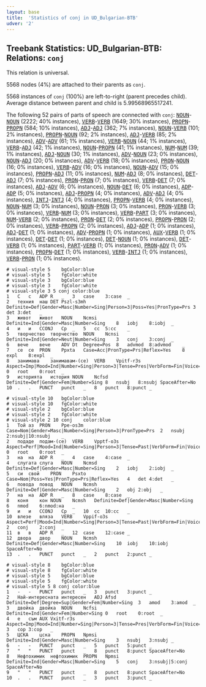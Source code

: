 ```yaml
---
layout: base
title:  'Statistics of conj in UD_Bulgarian-BTB'
udver: '2'
---
```


## Treebank Statistics: UD_Bulgarian-BTB: Relations: `conj`

This relation is universal.

5568 nodes (4%) are attached to their parents as `conj`.

5568 instances of `conj` (100%) are left-to-right (parent precedes child).
Average distance between parent and child is 5.99568965517241.

The following 52 pairs of parts of speech are connected with `conj`: <tt><a href="bg_btb-pos-NOUN.html">NOUN</a></tt>-<tt><a href="bg_btb-pos-NOUN.html">NOUN</a></tt> (2222; 40% instances), <tt><a href="bg_btb-pos-VERB.html">VERB</a></tt>-<tt><a href="bg_btb-pos-VERB.html">VERB</a></tt> (1649; 30% instances), <tt><a href="bg_btb-pos-PROPN.html">PROPN</a></tt>-<tt><a href="bg_btb-pos-PROPN.html">PROPN</a></tt> (584; 10% instances), <tt><a href="bg_btb-pos-ADJ.html">ADJ</a></tt>-<tt><a href="bg_btb-pos-ADJ.html">ADJ</a></tt> (362; 7% instances), <tt><a href="bg_btb-pos-NOUN.html">NOUN</a></tt>-<tt><a href="bg_btb-pos-VERB.html">VERB</a></tt> (101; 2% instances), <tt><a href="bg_btb-pos-PROPN.html">PROPN</a></tt>-<tt><a href="bg_btb-pos-NOUN.html">NOUN</a></tt> (92; 2% instances), <tt><a href="bg_btb-pos-ADJ.html">ADJ</a></tt>-<tt><a href="bg_btb-pos-VERB.html">VERB</a></tt> (85; 2% instances), <tt><a href="bg_btb-pos-ADV.html">ADV</a></tt>-<tt><a href="bg_btb-pos-ADV.html">ADV</a></tt> (61; 1% instances), <tt><a href="bg_btb-pos-VERB.html">VERB</a></tt>-<tt><a href="bg_btb-pos-NOUN.html">NOUN</a></tt> (44; 1% instances), <tt><a href="bg_btb-pos-VERB.html">VERB</a></tt>-<tt><a href="bg_btb-pos-ADJ.html">ADJ</a></tt> (42; 1% instances), <tt><a href="bg_btb-pos-NOUN.html">NOUN</a></tt>-<tt><a href="bg_btb-pos-PROPN.html">PROPN</a></tt> (41; 1% instances), <tt><a href="bg_btb-pos-NUM.html">NUM</a></tt>-<tt><a href="bg_btb-pos-NUM.html">NUM</a></tt> (39; 1% instances), <tt><a href="bg_btb-pos-ADJ.html">ADJ</a></tt>-<tt><a href="bg_btb-pos-NOUN.html">NOUN</a></tt> (30; 1% instances), <tt><a href="bg_btb-pos-ADV.html">ADV</a></tt>-<tt><a href="bg_btb-pos-NOUN.html">NOUN</a></tt> (23; 0% instances), <tt><a href="bg_btb-pos-NOUN.html">NOUN</a></tt>-<tt><a href="bg_btb-pos-ADJ.html">ADJ</a></tt> (20; 0% instances), <tt><a href="bg_btb-pos-ADV.html">ADV</a></tt>-<tt><a href="bg_btb-pos-VERB.html">VERB</a></tt> (18; 0% instances), <tt><a href="bg_btb-pos-PRON.html">PRON</a></tt>-<tt><a href="bg_btb-pos-NOUN.html">NOUN</a></tt> (16; 0% instances), <tt><a href="bg_btb-pos-VERB.html">VERB</a></tt>-<tt><a href="bg_btb-pos-ADV.html">ADV</a></tt> (16; 0% instances), <tt><a href="bg_btb-pos-NOUN.html">NOUN</a></tt>-<tt><a href="bg_btb-pos-ADV.html">ADV</a></tt> (15; 0% instances), <tt><a href="bg_btb-pos-PROPN.html">PROPN</a></tt>-<tt><a href="bg_btb-pos-ADJ.html">ADJ</a></tt> (11; 0% instances), <tt><a href="bg_btb-pos-NUM.html">NUM</a></tt>-<tt><a href="bg_btb-pos-ADJ.html">ADJ</a></tt> (8; 0% instances), <tt><a href="bg_btb-pos-DET.html">DET</a></tt>-<tt><a href="bg_btb-pos-ADJ.html">ADJ</a></tt> (7; 0% instances), <tt><a href="bg_btb-pos-PRON.html">PRON</a></tt>-<tt><a href="bg_btb-pos-PRON.html">PRON</a></tt> (7; 0% instances), <tt><a href="bg_btb-pos-VERB.html">VERB</a></tt>-<tt><a href="bg_btb-pos-DET.html">DET</a></tt> (7; 0% instances), <tt><a href="bg_btb-pos-ADJ.html">ADJ</a></tt>-<tt><a href="bg_btb-pos-ADV.html">ADV</a></tt> (6; 0% instances), <tt><a href="bg_btb-pos-NOUN.html">NOUN</a></tt>-<tt><a href="bg_btb-pos-DET.html">DET</a></tt> (6; 0% instances), <tt><a href="bg_btb-pos-ADP.html">ADP</a></tt>-<tt><a href="bg_btb-pos-ADP.html">ADP</a></tt> (5; 0% instances), <tt><a href="bg_btb-pos-ADJ.html">ADJ</a></tt>-<tt><a href="bg_btb-pos-PROPN.html">PROPN</a></tt> (4; 0% instances), <tt><a href="bg_btb-pos-ADV.html">ADV</a></tt>-<tt><a href="bg_btb-pos-ADJ.html">ADJ</a></tt> (4; 0% instances), <tt><a href="bg_btb-pos-INTJ.html">INTJ</a></tt>-<tt><a href="bg_btb-pos-INTJ.html">INTJ</a></tt> (4; 0% instances), <tt><a href="bg_btb-pos-PROPN.html">PROPN</a></tt>-<tt><a href="bg_btb-pos-VERB.html">VERB</a></tt> (4; 0% instances), <tt><a href="bg_btb-pos-NOUN.html">NOUN</a></tt>-<tt><a href="bg_btb-pos-NUM.html">NUM</a></tt> (3; 0% instances), <tt><a href="bg_btb-pos-NOUN.html">NOUN</a></tt>-<tt><a href="bg_btb-pos-PRON.html">PRON</a></tt> (3; 0% instances), <tt><a href="bg_btb-pos-PRON.html">PRON</a></tt>-<tt><a href="bg_btb-pos-VERB.html">VERB</a></tt> (3; 0% instances), <tt><a href="bg_btb-pos-VERB.html">VERB</a></tt>-<tt><a href="bg_btb-pos-NUM.html">NUM</a></tt> (3; 0% instances), <tt><a href="bg_btb-pos-VERB.html">VERB</a></tt>-<tt><a href="bg_btb-pos-PART.html">PART</a></tt> (3; 0% instances), <tt><a href="bg_btb-pos-NUM.html">NUM</a></tt>-<tt><a href="bg_btb-pos-VERB.html">VERB</a></tt> (2; 0% instances), <tt><a href="bg_btb-pos-PRON.html">PRON</a></tt>-<tt><a href="bg_btb-pos-DET.html">DET</a></tt> (2; 0% instances), <tt><a href="bg_btb-pos-PROPN.html">PROPN</a></tt>-<tt><a href="bg_btb-pos-PRON.html">PRON</a></tt> (2; 0% instances), <tt><a href="bg_btb-pos-VERB.html">VERB</a></tt>-<tt><a href="bg_btb-pos-PROPN.html">PROPN</a></tt> (2; 0% instances), <tt><a href="bg_btb-pos-ADJ.html">ADJ</a></tt>-<tt><a href="bg_btb-pos-ADP.html">ADP</a></tt> (1; 0% instances), <tt><a href="bg_btb-pos-ADJ.html">ADJ</a></tt>-<tt><a href="bg_btb-pos-DET.html">DET</a></tt> (1; 0% instances), <tt><a href="bg_btb-pos-ADV.html">ADV</a></tt>-<tt><a href="bg_btb-pos-PROPN.html">PROPN</a></tt> (1; 0% instances), <tt><a href="bg_btb-pos-AUX.html">AUX</a></tt>-<tt><a href="bg_btb-pos-VERB.html">VERB</a></tt> (1; 0% instances), <tt><a href="bg_btb-pos-DET.html">DET</a></tt>-<tt><a href="bg_btb-pos-DET.html">DET</a></tt> (1; 0% instances), <tt><a href="bg_btb-pos-DET.html">DET</a></tt>-<tt><a href="bg_btb-pos-NOUN.html">NOUN</a></tt> (1; 0% instances), <tt><a href="bg_btb-pos-DET.html">DET</a></tt>-<tt><a href="bg_btb-pos-VERB.html">VERB</a></tt> (1; 0% instances), <tt><a href="bg_btb-pos-PART.html">PART</a></tt>-<tt><a href="bg_btb-pos-VERB.html">VERB</a></tt> (1; 0% instances), <tt><a href="bg_btb-pos-PRON.html">PRON</a></tt>-<tt><a href="bg_btb-pos-ADV.html">ADV</a></tt> (1; 0% instances), <tt><a href="bg_btb-pos-PROPN.html">PROPN</a></tt>-<tt><a href="bg_btb-pos-DET.html">DET</a></tt> (1; 0% instances), <tt><a href="bg_btb-pos-VERB.html">VERB</a></tt>-<tt><a href="bg_btb-pos-INTJ.html">INTJ</a></tt> (1; 0% instances), <tt><a href="bg_btb-pos-VERB.html">VERB</a></tt>-<tt><a href="bg_btb-pos-PRON.html">PRON</a></tt> (1; 0% instances).


~~~ conllu
# visual-style 5	bgColor:blue
# visual-style 5	fgColor:white
# visual-style 3	bgColor:blue
# visual-style 3	fgColor:white
# visual-style 3 5 conj	color:blue
1	С	с	ADP	R	_	3	case	3:case	_
2	техния	наш	DET	Pszl-s3mh	Definite=Def|Gender=Masc|Number=Sing|Person=3|Poss=Yes|PronType=Prs	3	det	3:det	_
3	живот	живот	NOUN	Ncmsi	Definite=Ind|Gender=Masc|Number=Sing	8	iobj	8:iobj	_
4	и	и	CCONJ	Cp	_	5	cc	5:cc	_
5	творчество	творчество	NOUN	Ncnsi	Definite=Ind|Gender=Neut|Number=Sing	3	conj	3:conj	_
6	вече	вече	ADV	Dt	Degree=Pos	8	advmod	8:advmod	_
7	се	се	PRON	Ppxta	Case=Acc|PronType=Prs|Reflex=Yes	8	expl	8:expl	_
8	занимава	занимавам-(се)	VERB	Vpitf-r3s	Aspect=Imp|Mood=Ind|Number=Sing|Person=3|Tense=Pres|VerbForm=Fin|Voice=Act	0	root	0:root	_
9	историята	история	NOUN	Ncfsd	Definite=Def|Gender=Fem|Number=Sing	8	nsubj	8:nsubj	SpaceAfter=No
10	.	.	PUNCT	punct	_	8	punct	8:punct	_

~~~


~~~ conllu
# visual-style 10	bgColor:blue
# visual-style 10	fgColor:white
# visual-style 2	bgColor:blue
# visual-style 2	fgColor:white
# visual-style 2 10 conj	color:blue
1	Той	аз	PRON	Ppe-os3m	Case=Nom|Gender=Masc|Number=Sing|Person=3|PronType=Prs	2	nsubj	2:nsubj|10:nsubj	_
2	подаде	подам-(се)	VERB	Vpptf-o3s	Aspect=Perf|Mood=Ind|Number=Sing|Person=3|Tense=Past|VerbForm=Fin|Voice=Act	0	root	0:root	_
3	на	на	ADP	R	_	4	case	4:case	_
4	слугата	слуга	NOUN	Ncmsd	Definite=Def|Gender=Masc|Number=Sing	2	iobj	2:iobj	_
5	си	свой	PRON	Psxto	Case=Nom|Poss=Yes|PronType=Prs|Reflex=Yes	4	det	4:det	_
6	повода	повод	NOUN	Ncmsh	Definite=Def|Gender=Masc|Number=Sing	2	obj	2:obj	_
7	на	на	ADP	R	_	8	case	8:case	_
8	коня	кон	NOUN	Ncmsh	Definite=Def|Gender=Masc|Number=Sing	6	nmod	6:nmod:на	_
9	и	и	CCONJ	Cp	_	10	cc	10:cc	_
10	влезе	вляза	VERB	Vppif-o3s	Aspect=Perf|Mood=Ind|Number=Sing|Person=3|Tense=Past|VerbForm=Fin|Voice=Act	2	conj	2:conj	_
11	в	в	ADP	R	_	12	case	12:case	_
12	двора	двор	NOUN	Ncmsh	Definite=Def|Gender=Masc|Number=Sing	10	iobj	10:iobj	SpaceAfter=No
13	.	.	PUNCT	punct	_	2	punct	2:punct	_

~~~


~~~ conllu
# visual-style 8	bgColor:blue
# visual-style 8	fgColor:white
# visual-style 5	bgColor:blue
# visual-style 5	fgColor:white
# visual-style 5 8 conj	color:blue
1	-	-	PUNCT	punct	_	3	punct	3:punct	_
2	Най-интересната	интересен	ADJ	Afsd	Definite=Def|Degree=Sup|Gender=Fem|Number=Sing	3	amod	3:amod	_
3	двойка	двойка	NOUN	Ncfsi	Definite=Ind|Gender=Fem|Number=Sing	0	root	0:root	_
4	е	съм	AUX	Vxitf-r3s	Aspect=Imp|Mood=Ind|Number=Sing|Person=3|Tense=Pres|VerbForm=Fin|Voice=Act	3	cop	3:cop	_
5	ЦСКА	цска	PROPN	Npmsi	Definite=Ind|Gender=Masc|Number=Sing	3	nsubj	3:nsubj	_
6	-	-	PUNCT	punct	_	5	punct	5:punct	_
7	"	"	PUNCT	punct	_	8	punct	8:punct	SpaceAfter=No
8	Нефтохимик	нефтохимик	PROPN	Npmsi	Definite=Ind|Gender=Masc|Number=Sing	5	conj	3:nsubj|5:conj	SpaceAfter=No
9	"	"	PUNCT	punct	_	8	punct	8:punct	SpaceAfter=No
10	.	.	PUNCT	punct	_	3	punct	3:punct	_

~~~


